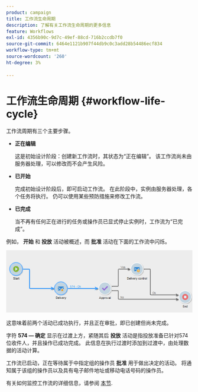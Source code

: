 ```yaml
---
product: campaign
title: 工作流生命周期
description: 了解有关工作流生命周期的更多信息
feature: Workflows
exl-id: 4356b90c-9d7c-49ef-88cd-716b2ccdb7f0
source-git-commit: 6464e1121b907f44db9c0c3add28b54486ecf834
workflow-type: tm+mt
source-wordcount: '260'
ht-degree: 3%

---
```


# 工作流生命周期 {#workflow-life-cycle}



工作流周期有三个主要步骤。

* **正在编辑**

  这是初始设计阶段：创建新工作流时，其状态为“正在编辑”。 该工作流尚未由服务器处理，可以修改而不会产生风险。

* **已开始**

  完成初始设计阶段后，即可启动工作流。 在此阶段中，实例由服务器处理，各个任务将执行。 仍可以使用某些预防措施来修改工作流。

* **已完成**

  当不再有任何正在进行的任务或操作员已显式停止实例时，工作流为“已完成”。

例如， **开始** 和 **投放** 活动被概述，而 **批准** 活动在下面的工作流中闪烁。

![](assets/new-workflow-6.png)

这意味着前两个活动已成功执行，并且正在审批，即已创建但尚未完成。

字符 **574 — 确定** 显示在过渡上方，紧随其后 **投放** 活动是指投放准备已针对574位收件人，并且操作已成功完成。 此信息在执行过渡时添加到过渡中，由处理数据的活动计算。

工作流已启动，正在等待属于中指定组的操作员 **批准** 用于做出决定的活动。 将通知属于该组的操作员以及具有电子邮件地址或移动电话号码的操作员。

有关如何监控工作流的详细信息，请参阅 [本节](monitor-workflow-execution.md).

